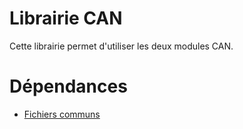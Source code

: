 # Librairie CAN

Cette librairie permet d'utiliser les deux modules CAN.

# Dépendances

* [Fichiers communs](https://github.com/domocan-koala/Ressources/tree/master/LPC1768/Fichiers%20communs)
